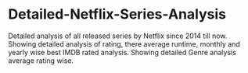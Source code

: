 # Detailed-Netflix-Series-Analysis
Detailed analysis of all released series by Netflix since 2014 till now. 
Showing detailed analysis of rating, there average runtime, monthly and yearly wise best IMDB rated analysis.
Showing detailed Genre analysis average rating wise.
